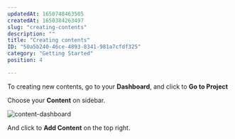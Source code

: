 ```yaml
---
updatedAt: 1650748463505
createdAt: 1650384263497
slug: "creating-contents"
description: ""
title: "Creating contents"
ID: "50a5b240-46ce-4893-8341-981a7cfdf325"
category: "Getting Started"
position: 4

---
```


To creating new contents, go to your **Dashboard**, and click to **Go to Project**

<!-- ![dashboard-project](/images/dashboard-project.png) -->

Choose your **Content** on sidebar.

![content-dashboard](/images/content-dashboard.png)

And click to **Add Content** on the top right.